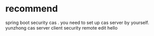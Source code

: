 # recommend
spring boot security cas .
you need to set up cas server by yourself.
yunzhong 
cas server client security
remote edit
hello
<div></div>